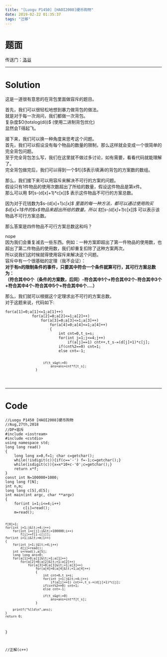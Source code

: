 ```yaml
---
title: "[Luogu P1450] [HAOI2008]硬币购物"
date: 2019-02-22 01:35:37
tags: "迁移"
---
```

<h1>题面</h1>
<p>传送门：<a href="https://www.luogu.org/problemnew/show/P1450" target="_blank"  rel="nofollow" >洛谷</a></p>
<hr />
<h1>Solution</h1>
<p>这是一道很有意思的在背包里面做容斥的题目。</p>
<p>首先，我们可以很轻松地想到暴力做背包的做法。<br />
就是对于每一次询问，我们都做一次背包。<br />
复杂度$O(tot<em>s</em>log(di))$ (使用二进制背包优化)<br />
显然会T得起飞。</p>
<p>接下来，我们可以换一种角度来思考这个问题。<br />
首先，我们可以假设没有每个物品的数量的限制，那么这样就会变成一个很简单的完全背包问题。<br />
至于完全背包怎么写，我们在这里就不做过多讨论，如有需要，看看代码就能理解了。<br />
完全背包做完后，我们可以得到一个$f[i]$表示填满i的背包的方案数的数组。</p>
<p>那么，我们接下来可以用容斥来解决不可行的方案的问题。<br />
假设只有1件物品的使用次数超出了所给的数量，假设这件物品是第x件。<br />
那么可以用 $f[s-(d[x]+1)*c[x]]$ 表示这件物品不可行的方案总数。</p>
<p>因为对于花钱数为$s-(d[x]+1)<em>c[x]$ 里面的每一种方法，都可以通过使用购买$d[x]+1$件的$x$物品来超出所给的数量。所以 $f[s-(d[x]+1)</em>c[x]]$ 可以表示该物品不可行方案总数。</p>
<p>那么答案是四件物品不可行方案总数这和吗？</p>
<p>nope<br />
因为我们会重复减去一些东西。例如：一种方案即超出了第一件物品的使用数，也超出了第二件物品的使用数，我们却重复扣除了这种方案两次。<br />
所以说我们这时候就得使用容斥来解决这个问题。<br />
容斥中有一个很基础的定理（我不会证）：<br />
<strong>对于有n的限制条件的事件，只要其中符合一个条件就算可行，其可行方案总数为：</strong><br />
<strong>（符合其中0个（条件的方案数，后同）-符合其中1个+符合其中2个-符合其中3个+符合其中4个-符合其中5个+符合其中6个....）</strong></p>
<p>那么，我们就可以根据这个定理求出不可行的方案总数。<br />
对于这题来说，代码如下:</p>
<pre><code class="language-cpp ">for(a[1]=0;a[1]&lt;=1;a[1]++)
            for(a[2]=0;a[2]&lt;=1;a[2]++)
                for(a[3]=0;a[3]&lt;=1;a[3]++)
                    for(a[4]=0;a[4]&lt;=1;a[4]++)
                    {
                        int cnt=0,t_s=s;
                        for(int j=1;j&lt;=4;j++)
                            if(a[j]==1) cnt++,t_s-=(d[j]+1)*c[j];
                        if(cnt%2==0) cnt=1;
                        else cnt=-1;

                        if(t_s&gt;=0)
                            ans=ans+cnt*f[t_s];
                    }
</code></pre>
<hr />
<h1>Code</h1>
<pre><code class="language-cpp ">//Luogu P1450 [HAOI2008]硬币购物
//Aug,27th,2018
//DP+容斥
#include &lt;iostream&gt;
#include &lt;cstdio&gt;
using namespace std;
long long read()
{
    long long x=0,f=1; char c=getchar();
    while(!isdigit(c)){if(c=='-') f=-1;c=getchar();}
    while(isdigit(c)){x=x*10+c-'0';c=getchar();}
    return x*f;
}
const int N=100000+1000;
long long f[N];
int n,m;
long long c[5],d[5];
int main(int argc, char **argv)
{
    for(int i=1;i&lt;=4;i++)
        c[i]=read();
    m=read();

    f[0]=1;
    for(int j=1;j&lt;=4;j++)
        for(int i=c[j];i&lt;=100000;i++)
            f[i]+=f[i-c[j]];
    for(int i=1;i&lt;=m;i++)
    {
        for(int j=1;j&lt;=4;j++)
            d[j]=read();
        int s=read(),a[5];
        long long ans=0;
        for(a[1]=0;a[1]&lt;=1;a[1]++)
            for(a[2]=0;a[2]&lt;=1;a[2]++)
                for(a[3]=0;a[3]&lt;=1;a[3]++)
                    for(a[4]=0;a[4]&lt;=1;a[4]++)
                    {
                        int cnt=0,t_s=s;
                        for(int j=1;j&lt;=4;j++)
                            if(a[j]==1) cnt++,t_s-=(d[j]+1)*c[j];
                        if(cnt%2==0) cnt=1;
                        else cnt=-1;

                        if(t_s&gt;=0)
                            ans=ans+cnt*f[t_s];
                    }

        printf("%lld\n",ans);
    }
    return 0;
}

//正解(c++)
</code></pre>
